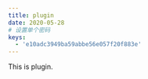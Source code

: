 ```yaml
---
title: plugin
date: 2020-05-28
# 设置单个密码
keys:
  - 'e10adc3949ba59abbe56e057f20f883e'
---
```


This is plugin.